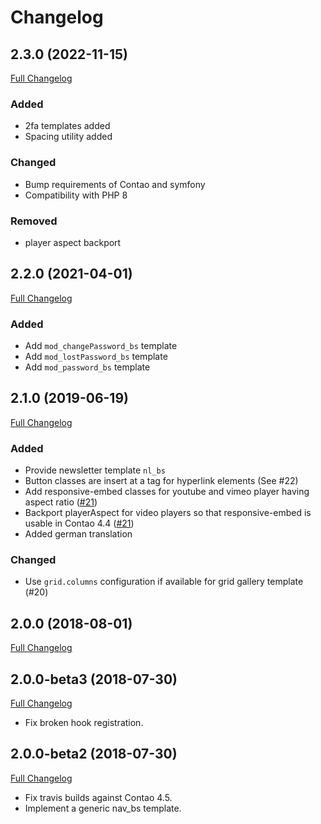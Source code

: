 
Changelog
=========

2.3.0 (2022-11-15)
------------------

[Full Changelog](https://github.com/contao-bootstrap/templates/compare/2.2.0...2.3.0)

### Added

 - 2fa templates added
 - Spacing utility added

### Changed

 - Bump requirements of Contao and symfony
 - Compatibility with PHP 8

### Removed

 - player aspect backport

2.2.0 (2021-04-01)
------------------

[Full Changelog](https://github.com/contao-bootstrap/templates/compare/2.1.0...2.2.0)

### Added

 - Add `mod_changePassword_bs` template
 - Add `mod_lostPassword_bs` template
 - Add `mod_password_bs` template

2.1.0 (2019-06-19)
------------------

[Full Changelog](https://github.com/contao-bootstrap/templates/compare/2.0.0...2.1.0)

### Added

 - Provide newsletter template `nl_bs`
 - Button classes are insert at a tag for hyperlink elements (See #22)
 - Add responsive-embed classes for youtube and vimeo player having aspect ratio ([#21](https://github.com/contao-bootstrap/templates/issues/21))
 - Backport playerAspect for video players so that responsive-embed is usable in Contao 4.4 ([#21](https://github.com/contao-bootstrap/templates/issues/21))
 - Added german translation

### Changed

 - Use `grid.columns` configuration if available for grid gallery template (#20)

2.0.0 (2018-08-01)
------------------

[Full Changelog](https://github.com/contao-bootstrap/templates/compare/2.0.0-beta3...2.0.0)

2.0.0-beta3 (2018-07-30)
------------------------

[Full Changelog](https://github.com/contao-bootstrap/templates/compare/2.0.0-beta2...2.0.0-beta3)

 - Fix broken hook registration.


2.0.0-beta2 (2018-07-30)
------------------------

[Full Changelog](https://github.com/contao-bootstrap/templates/compare/2.0.0-beta1...2.0.0-beta2)

 - Fix travis builds against Contao 4.5.
 - Implement a generic nav_bs template.
